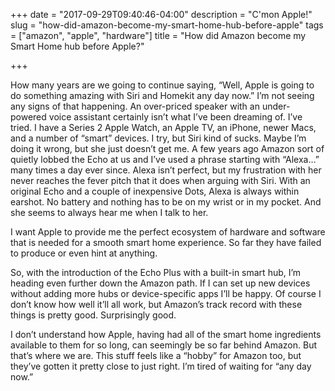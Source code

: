 +++
date = "2017-09-29T09:40:46-04:00"
description = "C'mon Apple!"
slug = "how-did-amazon-become-my-smart-home-hub-before-apple"
tags = ["amazon", "apple", "hardware"]
title = "How did Amazon become my Smart Home hub before Apple?"

+++

How many years are we going to continue saying, “Well, Apple is going to do something amazing with Siri and Homekit any day now.” I’m not seeing any signs of that happening. An over-priced speaker with an under-powered voice assistant certainly isn’t what I’ve been dreaming of. I’ve tried. I have a Series 2 Apple Watch, an Apple TV, an iPhone, newer Macs, and a number of “smart” devices. I try, but Siri kind of sucks. Maybe I’m doing it wrong, but she just doesn’t get me.
A few years ago Amazon sort of quietly lobbed the Echo at us and I’ve used a phrase starting with “Alexa…” many times a day ever since. Alexa isn’t perfect, but my frustration with her never reaches the fever pitch that it does when arguing with Siri. With an original Echo and a couple of inexpensive Dots, Alexa is always within earshot. No battery and nothing has to be on my wrist or in my pocket. And she seems to always hear me when I talk to her.

I want Apple to provide me the perfect ecosystem of hardware and software that is needed for a smooth smart home experience. So far they have failed to produce or even hint at anything.

So, with the introduction of the Echo Plus with a built-in smart hub, I’m heading even further down the Amazon path. If I can set up new devices without adding more hubs or device-specific apps I’ll be happy. Of course I don’t know how well it’ll all work, but Amazon’s track record with these things is pretty good. Surprisingly good.

I don’t understand how Apple, having had all of the smart home ingredients available to them for so long, can seemingly be so far behind Amazon. But that’s where we are. This stuff feels like a “hobby” for Amazon too, but they’ve gotten it pretty close to just right. I’m tired of waiting for “any day now.”
